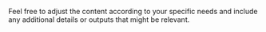 Feel free to adjust the content according to your specific needs and include any additional details or outputs that might be relevant.
